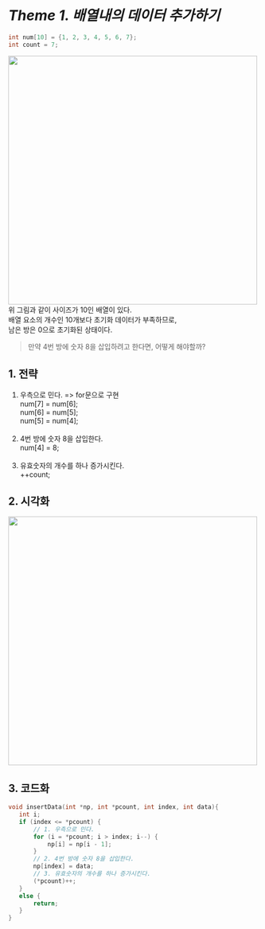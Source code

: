 # *Theme 1. 배열내의 데이터 추가하기*
```cpp
int num[10] = {1, 2, 3, 4, 5, 6, 7};
int count = 7;
```

<image src="https://github.com/codeeing/DataStructure/assets/135220759/a19bbfe0-ba12-46cb-8c10-c4678ab185e4" width="500"><br>
 위 그림과 같이 사이즈가 10인 배열이 있다. <br>배열 요소의 개수인 10개보다 초기화 데이터가 부족하므로, <br>남은 방은 0으로 초기화된 상태이다.

 > 만약 4번 방에 숫자 8을 삽입하려고 한다면, 어떻게 해야할까?

 ## 1. 전략
1. 우측으로 민다. => for문으로 구현<br>
num[7] = num[6];<br>
num[6] = num[5];<br>
num[5] = num[4];<br><br>
2. 4번 방에 숫자 8을 삽입한다.<br>
num[4] = 8;<br><br>
3. 유효숫자의 개수를 하나 증가시킨다.<br>
++count;
 ## 2. 시각화
<image src="https://github.com/codeeing/DataStructure/assets/135220759/50c71a0f-82c4-420c-a41e-a86171a4b384" width="500"><br>
 ## 3. 코드화
 
 ```cpp
void insertData(int *np, int *pcount, int index, int data){
    int i;
	if (index <= *pcount) {
        // 1. 우측으로 민다.
		for (i = *pcount; i > index; i--) {
			np[i] = np[i - 1];
		}
        // 2. 4번 방에 숫자 8을 삽입한다.
		np[index] = data;
        // 3. 유효숫자의 개수를 하나 증가시킨다.
		(*pcount)++;
	}
	else {
		return;
	}
}
```
